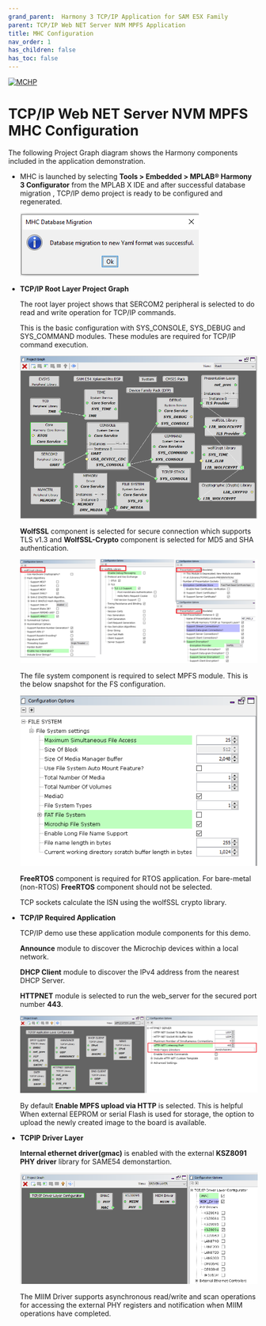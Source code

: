 ```yaml
---
grand_parent:  Harmony 3 TCP/IP Application for SAM E5X Family
parent: TCP/IP Web NET Server NVM MPFS Application
title: MHC Configuration
nav_order: 1
has_children: false
has_toc: false
---
```

[![MCHP](https://www.microchip.com/ResourcePackages/Microchip/assets/dist/images/logo.png)](https://www.microchip.com)

# TCP/IP Web NET Server NVM MPFS MHC Configuration

The following Project Graph diagram shows the Harmony components included in the application demonstration.

* MHC is launched by selecting **Tools > Embedded > MPLAB® Harmony 3 Configurator** from the MPLAB X IDE and after successful database migration , TCP/IP demo project is ready to be configured and regenerated.

    ![tcpip_same54_project](images/database_migration_successful.png)

* **TCP/IP Root Layer Project Graph**

  The root layer project shows that SERCOM2 peripheral is selected to do read and write operation for TCP/IP commands.

  This is the basic configuration with SYS_CONSOLE, SYS_DEBUG and SYS_COMMAND modules. These modules are required for TCP/IP command execution.

  ![tcpip_same54_project](images/tcpip_nvm_required_root.png)
  
  **WolfSSL** component is selected for secure connection which supports TLS v1.3 and **WolfSSL-Crypto** component is  selected for MD5 and SHA authentication.

  ![tcpip_same54_project](images/wolfssl_demo_required_configuration.png)

  The file system component is required to select MPFS module. This is the below snapshot for the FS configuration.

  ![tcpip_same54_project](images/FileSystem_mpfs_configuration.png)

  **FreeRTOS** component is required for RTOS application. For bare-metal (non-RTOS) **FreeRTOS** component should not be selected.

  TCP sockets calculate the ISN using the wolfSSL crypto library. 

* **TCP/IP Required Application**

    TCP/IP demo use these application module components for this demo.
    
    **Announce** module to discover the Microchip devices within a local network.

    **DHCP Client** module to discover the IPv4 address from the nearest DHCP Server. 
    
    **HTTPNET** module is selected to run the web_server for the secured port number **443**.
     
    ![tcpip_same54_project](images/tcpip_app_module_selected.png)

    By default **Enable MPFS upload via HTTP** is selected. This is helpful When external EEPROM or serial Flash is used for storage, the option to upload the newly created image to the board is available.
    
* **TCPIP Driver Layer**

  **Internal ethernet driver(gmac)** is enabled with the external **KSZ8091 PHY driver** library for SAME54 demonstartion. 

  ![tcpip_same54_project](images/tcpip_driver_component.png)


  The MIIM Driver supports asynchronous read/write and scan operations for accessing the external PHY registers and notification when MIIM operations have completed.

